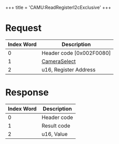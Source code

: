 +++
title = 'CAMU:ReadRegisterI2cExclusive'
+++

# Request

| Index Word | Description                                             |
|------------|---------------------------------------------------------|
| 0          | Header code \[0x002F0080\]                              |
| 1          | [CameraSelect](Camera_Services#cameraselect "wikilink") |
| 2          | u16, Register Address                                   |

# Response

| Index Word | Description |
|------------|-------------|
| 0          | Header code |
| 1          | Result code |
| 2          | u16, Value  |

